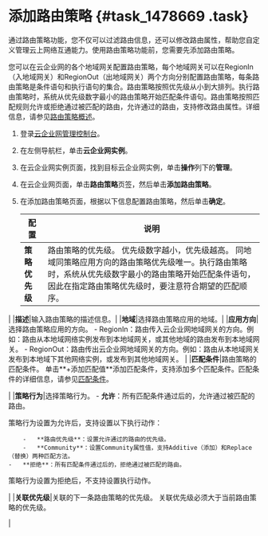 # 添加路由策略 {#task_1478669 .task}

通过路由策略功能，您不仅可以过滤路由信息，还可以修改路由属性，帮助您自定义管理云上网络互通能力。使用路由策略功能前，您需要先添加路由策略。

您可以在云企业网的各个地域网关配置路由策略，每个地域网关可以在RegionIn（入地域网关）和RegionOut（出地域网关）两个方向分别配置路由策略，每条路由策略是条件语句和执行语句的集合。路由策略按照优先级从小到大排列。执行路由策略时，系统从优先级数字最小的路由策略开始匹配条件语句。路由策略按照匹配规则允许或拒绝通过被匹配的路由，允许通过的路由，支持修改路由属性。详细信息，请参见[路由策略概述](cn.zh-CN/用户指南/路由策略概述.md#)。

1.  登录[云企业网管理控制台](https://cen.console.aliyun.com/)。
2.  在左侧导航栏，单击**云企业网实例**。
3.  在云企业网实例页面，找到目标云企业网实例，单击**操作**列下的**管理**。
4.  在云企业网页面，单击**路由策略**页签，然后单击**添加路由策略**。
5.  在添加路由策略页面，根据以下信息配置路由策略，然后单击**确定**。 

    |配置|说明|
    |--|--|
    |**策略优先级**|路由策略的优先级。 优先级数字越小，优先级越高。 同地域同策略应用方向的路由策略优先级唯一。执行路由策略时，系统从优先级数字最小的路由策略开始匹配条件语句，因此在指定路由策略优先级时，要注意符合期望的匹配顺序。

 |
    |**描述**|输入路由策略的描述信息。|
    |**地域**|选择路由策略应用的地域。|
    |**应用方向**|选择路由策略应用的方向。     -   RegionIn：路由传入云企业网地域网关的方向。例如：路由从本地域网络实例发布到本地域网关，或其他地域的路由发布到本地域网关。
    -   RegionOut：路由传出云企业网地域网关的方向。例如：路由从本地域网关发布到本地域下其他网络实例，或发布到其他地域网关。
 |
    |**匹配条件**|路由策略的匹配条件。 单击**+添加匹配值**添加匹配条件，支持添加多个匹配条件。匹配条件的详细信息，请参见[匹配条件](cn.zh-CN/用户指南/路由策略概述.md#table_z6g_gjf_l3q)。

 |
    |**策略行为**|选择策略行为。     -   **允许**：所有匹配条件通过后的，允许通过被匹配的路由。

策略行为设置为允许后，支持设置以下执行动作：

        -   **路由优先级**：设置允许通过的路由的优先级。
        -   **Community**：设置Community属性值，支持Additive（添加）和Replace（替换）两种匹配方法。
    -   **拒绝**：所有匹配条件通过后的，拒绝通过被匹配的路由。

策略行为设置为拒绝后，不支持设置执行动作。

 |
    |**关联优先级**|关联的下一条路由策略的优先级。 关联优先级必须大于当前路由策略的优先级。

 |


